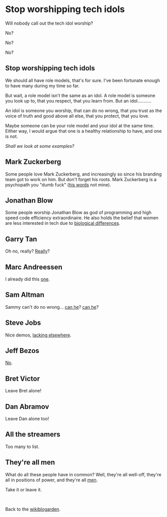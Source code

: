 # Stop worshipping tech idols

Will nobody call out the tech idol worship?

No? 

No? 

No? 

## Stop worshipping tech idols

We should all have role models, that's for sure. I've been fortunate enough to have many during my time so far.

But wait, a role model isn't the same as an idol. A role model is someone you look up to, that you respect, that you learn from. But an idol...........

An idol is someone you worship, that can do no wrong, that you trust as the voice of truth and good above all else, that you protect, that you love.

Maybe someone can be your role model and your idol at the same time. Either way, I would argue that one is a healthy relationship to have, and one is not. 

*Shall we look at some examples?*

## Mark Zuckerberg

Some people love Mark Zuckerberg, and increasingly so since his branding team got to work on him. But don't forget his roots. Mark Zuckerberg is a psychopath you "dumb fuck" ([his words](https://www.businessinsider.com/well-these-new-zuckerberg-ims-wont-help-facebooks-privacy-problems-2010-5) not mine).

## Jonathan Blow

Some people worship Jonathan Blow as god of programming and high speed code efficiency extraordinaire. He also holds the belief that women are less interested in tech due to [biological differences](https://x.com/hEnereyG/status/942651723998420993).

## Garry Tan

Oh no, really? [Really](https://news.ycombinator.com/item?id=39223766)?

## Marc Andreessen

I already did this [one](https://www.todepond.com/wikiblogarden/better-computing/worse-computing/e-acc).

## Sam Altman

Sammy can't do no wrong... [can he](https://x.com/BasedBeffJezos/status/1781968122049888620)? [can he](https://www.themarysue.com/annie-altmans-abuse-allegations-against-openais-sam-altman-highlight-the-need-to-prioritize-humanity-over-tech/)?

## Steve Jobs

Nice demos, [lacking elsewhere](https://nypost.com/2018/09/06/steve-jobs-exposed-as-an-abusive-creep-by-his-daughter/).

## Jeff Bezos

[No](https://en.m.wikipedia.org/wiki/Jeff_Bezos#Criticism).

## Bret Victor

Leave Bret alone!

## Dan Abramov

Leave Dan alone too! 

## All the streamers

Too many to list.

## They're all men

What do all these people have in common? Well, they're all well-off, they're all in positions of power, and they're all [men](https://www.todepond.com/wikiblogarden/men).

Take it or leave it.

<br>

Back to the [wikiblogarden](/wikiblogarden).
